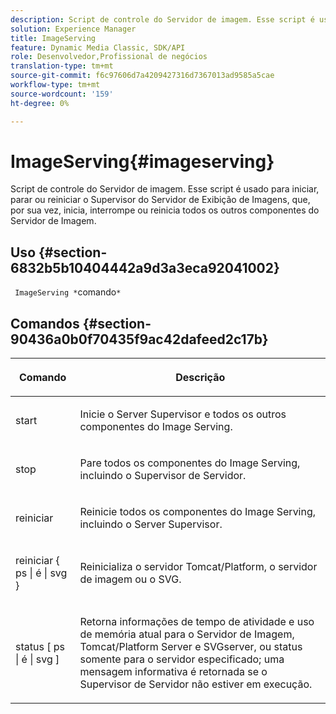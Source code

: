 ```yaml
---
description: Script de controle do Servidor de imagem. Esse script é usado para iniciar, parar ou reiniciar o Supervisor do Servidor de Exibição de Imagens, que, por sua vez, inicia, interrompe ou reinicia todos os outros componentes do Servidor de Imagem.
solution: Experience Manager
title: ImageServing
feature: Dynamic Media Classic, SDK/API
role: Desenvolvedor,Profissional de negócios
translation-type: tm+mt
source-git-commit: f6c97606d7a4209427316d7367013ad9585a5cae
workflow-type: tm+mt
source-wordcount: '159'
ht-degree: 0%

---
```



# ImageServing{#imageserving}

Script de controle do Servidor de imagem. Esse script é usado para iniciar, parar ou reiniciar o Supervisor do Servidor de Exibição de Imagens, que, por sua vez, inicia, interrompe ou reinicia todos os outros componentes do Servidor de Imagem.

## Uso {#section-6832b5b10404442a9d3a3eca92041002}

` ImageServing *`comando`*`

## Comandos {#section-90436a0b0f70435f9ac42dafeed2c17b}

<table id="table_692C6A043F9747C88929FF20373EC88C"> 
 <thead> 
  <tr> 
   <th colname="col1" class="entry"> <p>Comando </p> </th> 
   <th colname="col2" class="entry"> <p>Descrição </p> </th> 
  </tr> 
 </thead>
 <tbody> 
  <tr> 
   <td colname="col1"> <p> <span class="codeph"> start  </span> </p> </td> 
   <td colname="col2"> <p> Inicie o Server Supervisor e todos os outros componentes do Image Serving. </p> </td> 
  </tr> 
  <tr> 
   <td colname="col1"> <p> <span class="codeph"> stop  </span> </p> </td> 
   <td colname="col2"> <p> Pare todos os componentes do Image Serving, incluindo o Supervisor de Servidor. </p> </td> 
  </tr> 
  <tr> 
   <td colname="col1"> <p> <span class="codeph"> reiniciar  </span> </p> </td> 
   <td colname="col2"> <p>Reinicie todos os componentes do Image Serving, incluindo o Server Supervisor. </p> </td> 
  </tr> 
  <tr> 
   <td colname="col1"> <p> <span class="codeph"> reiniciar { ps | é | svg }  </span> </p> </td> 
   <td colname="col2"> <p> Reinicializa o servidor Tomcat/Platform, o servidor de imagem ou o SVG. </p> </td> 
  </tr> 
  <tr> 
   <td colname="col1"> <p> <span class="codeph"> status [ ps | é | svg ]  </span> </p> </td> 
   <td colname="col2"> <p>Retorna informações de tempo de atividade e uso de memória atual para o Servidor de Imagem, Tomcat/Platform Server e SVGserver, ou status somente para o servidor especificado; uma mensagem informativa é retornada se o Supervisor de Servidor não estiver em execução. </p> </td> 
  </tr> 
 </tbody> 
</table>

